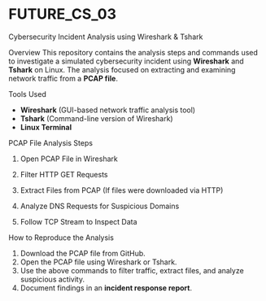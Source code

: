 # FUTURE_CS_03

Cybersecurity Incident Analysis using Wireshark & Tshark

Overview
This repository contains the analysis steps and commands used to investigate a simulated cybersecurity incident using **Wireshark** and **Tshark** on Linux. The analysis focused on extracting and examining network traffic from a **PCAP file**.

Tools Used
- **Wireshark** (GUI-based network traffic analysis tool)
- **Tshark** (Command-line version of Wireshark)
- **Linux Terminal**

PCAP File Analysis Steps
1. Open PCAP File in Wireshark

2. Filter HTTP GET Requests

3. Extract Files from PCAP (If files were downloaded via HTTP)

4. Analyze DNS Requests for Suspicious Domains

5. Follow TCP Stream to Inspect Data
   

How to Reproduce the Analysis
1. Download the PCAP file from GitHub.
2. Open the PCAP file using Wireshark or Tshark.
3. Use the above commands to filter traffic, extract files, and analyze suspicious activity.
4. Document findings in an **incident response report**.

